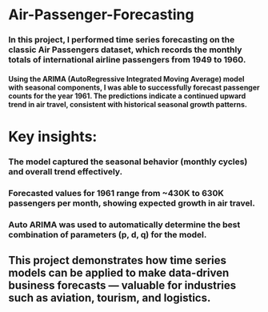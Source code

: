 # Air-Passenger-Forecasting

### In this project, I performed time series forecasting on the classic Air Passengers dataset, which records the monthly totals of international airline passengers from 1949 to 1960.

#### Using the ARIMA (AutoRegressive Integrated Moving Average) model with seasonal components, I was able to successfully forecast passenger counts for the year 1961. The predictions indicate a continued upward trend in air travel, consistent with historical seasonal growth patterns.

# Key insights:

### The model captured the seasonal behavior (monthly cycles) and overall trend effectively.

### Forecasted values for 1961 range from ~430K to 630K passengers per month, showing expected growth in air travel.

### Auto ARIMA was used to automatically determine the best combination of parameters (p, d, q) for the model.

## This project demonstrates how time series models can be applied to make data-driven business forecasts — valuable for industries such as aviation, tourism, and logistics.
